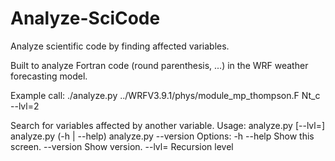 # Analyze-SciCode
Analyze scientific code by finding affected variables.

Built to analyze Fortran code (round parenthesis, ...) in the WRF weather forecasting model.

Example call:
	./analyze.py ../WRFV3.9.1/phys/module_mp_thompson.F Nt_c --lvl=2 


Search for variables affected by another variable.
Usage:
  analyze.py <file> <variable> [--lvl=<level>]
  analyze.py (-h | --help)
  analyze.py --version
Options:
  -h --help          Show this screen.
  --version          Show version.
  --lvl=<level>      Recursion level
